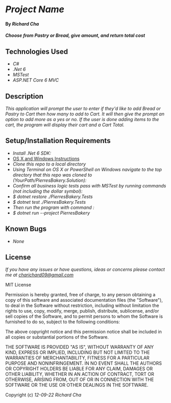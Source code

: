 # _Project Name_

#### By _**Richard Cha**_

#### _Choose from Pastry or Bread, give amount, and return total cost_

## Technologies Used

* _C#_
* _.Net 6_
* _MSTest_
* _ASP.NET Core 6 MVC_

## Description

_This application will prompt the user to enter if they'd like to add Bread or Pastry to Cart then how many to add to Cart. It will then give the prompt an option to add more as a yes or no._
_If the user is done adding items to the cart, the program will display their cart and a Cart Total._

## Setup/Installation Requirements

* _Install .Net 6 SDK:_
* [OS X and Windows Instructions](https://www.learnhowtoprogram.com/c-and-net/getting-started-with-c/installing-c-and-net)
* _Clone this repo to a local directory_
* _Using Terminal on OS X or PowerShell on Windows navigate to the top directory that this repo was cloned to (YourPath/PierresBakery.Solution):_ 
* _Confirm all business logic tests pass with MSTest by running commands (not including the dollar symbol):_
* _$ dotnet restore ./PierresBakery.Tests_
* _$ dotnet test ./PierresBakery.Tests_
* _Then run the program with command :_
* _$ dotnet run --project PierresBakery_

## Known Bugs

* _None_

## License

_If you have any issues or have questions, ideas or concerns please contact me at [charichard09@gmail.com](mailto:charichard09@gmail.com)_

MIT License

Permission is hereby granted, free of charge, to any person obtaining a copy
of this software and associated documentation files (the "Software"), to deal
in the Software without restriction, including without limitation the rights
to use, copy, modify, merge, publish, distribute, sublicense, and/or sell
copies of the Software, and to permit persons to whom the Software is
furnished to do so, subject to the following conditions:

The above copyright notice and this permission notice shall be included in all
copies or substantial portions of the Software.

THE SOFTWARE IS PROVIDED "AS IS", WITHOUT WARRANTY OF ANY KIND, EXPRESS OR
IMPLIED, INCLUDING BUT NOT LIMITED TO THE WARRANTIES OF MERCHANTABILITY,
FITNESS FOR A PARTICULAR PURPOSE AND NONINFRINGEMENT. IN NO EVENT SHALL THE
AUTHORS OR COPYRIGHT HOLDERS BE LIABLE FOR ANY CLAIM, DAMAGES OR OTHER
LIABILITY, WHETHER IN AN ACTION OF CONTRACT, TORT OR OTHERWISE, ARISING FROM,
OUT OF OR IN CONNECTION WITH THE SOFTWARE OR THE USE OR OTHER DEALINGS IN THE
SOFTWARE.

Copyright (c) _12-09-22_ _Richard Cha_
